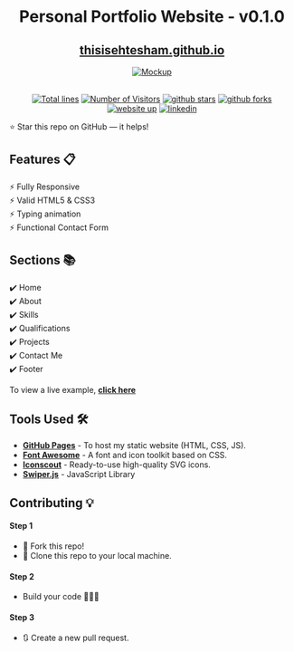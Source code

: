 <div align="center">

<h1>Personal Portfolio Website - v0.1.0</h1>

<h2>
  <a href="https://thisisehtesham.github.io/">thisisehtesham.github.io</a>
</h2>

<div align="center">
  <a href="https://thisisehtesham.github.io/">
    <img alt="Mockup" src="https://user-images.githubusercontent.com/64855541/148080556-ec9d5062-1092-4bd4-ba12-82a153e32985.png" />
  </a>
</div>

<br/>

<a href="https://github.com/thisisehtesham/thisisehtesham.github.io"><img src="https://sloc.xyz/github/thisisehtesham/thisisehtesham.github.io" alt="Total lines"></a>
<a href="https://github.com/thisisehtesham/thisisehtesham.github.io"><img src="https://visitor-badge.laobi.icu/badge?page_id=thisisehtesham/thisisehtesham.github.io" alt="Number of Visitors"></a>
<a href="https://github.com/thisisehtesham/thisisehtesham.github.io/stargazers"><img src="https://img.shields.io/github/stars/thisisehtesham/thisisehtesham.github.io" alt="github stars"></a>
<a href="https://github.com/thisisehtesham/thisisehtesham.github.io/network/members"><img src="https://img.shields.io/github/forks/thisisehtesham/thisisehtesham.github.io" alt="github forks"></a>
<a href="https://thisisehtesham.github.io/"><img src="https://img.shields.io/badge/website-up-yellow" alt="website up"></a>
<a href="https://www.linkedin.com/in/thisisehtesham/"><img src="https://img.shields.io/badge/ask%20me-linkedin-1abc9c.svg" alt="linkedin"></a>

</div>

⭐ Star this repo on GitHub — it helps!

## Features 📋

⚡️ Fully Responsive\
⚡️ Valid HTML5 & CSS3\
⚡️ Typing animation\
⚡️ Functional Contact Form

## Sections 📚

✔️ Home\
✔️ About\
✔️ Skills \
✔️ Qualifications \
✔️ Projects\
✔️ Contact Me\
✔️ Footer

To view a live example, **[click here](https://thisisehtesham.github.io/)**

## Tools Used 🛠️

- [**GitHub Pages**](https://docs.github.com/en/pages) - To host my static website (HTML, CSS, JS).
- [**Font Awesome**](https://fontawesome.com/) - A font and icon toolkit based on CSS.
- [**Iconscout**](https://iconscout.com/unicons) - Ready-to-use high-quality SVG icons.
- [**Swiper.js**](https://swiperjs.com/) - JavaScript Library

## Contributing 💡

#### Step 1

- 🍴 Fork this repo!
- 👯 Clone this repo to your local machine.

#### Step 2

- Build your code 🔨🔨🔨

#### Step 3

- 🔃 Create a new pull request.
